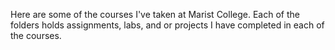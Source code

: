 Here are some of the courses I've taken at Marist College. Each of the folders holds assignments, labs, and or projects I have completed in each of the courses.
